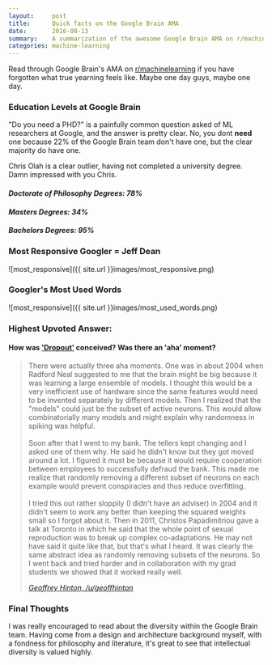 ```yaml
---
layout:     post
title:      Quick facts on the Google Brain AMA
date:       2016-08-13
summary:    A summarization of the awesome Google Brain AMA on r/machinelearning
categories: machine-learning
---
```


<style type="text/css">
  .post>.measure {
    max-width: 50rem;
  }
</style>

Read through Google Brain's AMA on [r/machinelearning](https://www.reddit.com/r/MachineLearning/comments/4w6tsv/ama_we_are_the_google_brain_team_wed_love_to?st=irsuxr8l&sh=0288a171) if you have forgotten what true yearning feels like. Maybe one day guys, maybe one day.

### Education Levels at Google Brain

"Do you need a PHD?" is a painfully common question asked of ML researchers at Google, and the answer is pretty clear. No, you dont **need** one because 22% of the Google Brain team don't have one, but the clear majority do have one.

Chris Olah is a clear outlier, having not completed a university degree. Damn impressed with you Chris.

#### *Doctorate of Philosophy Degrees: 78%*

#### *Masters Degrees: 34%*

#### *Bachelors Degrees: 95%*

### Most Responsive Googler = Jeff Dean

![most_responsive]({{ site.url }}images/most_responsive.png)

### Googler's Most Used Words

![most_responsive]({{ site.url }}images/most_used_words.png)

### Highest Upvoted Answer:

#### How was ['Dropout'](https://en.wikipedia.org/wiki/Convolutional_neural_network#Dropout) conceived? Was there an 'aha' moment?

<blockquote>
  <p>
  There were actually three aha moments. One was in about 2004 when Radford Neal suggested to me that the brain might be big because it was learning a large ensemble of models. I thought this would be a very inefficient use of hardware since the same features would need to be invented separately by different models. Then I realized that the "models" could just be the subset of active neurons. This would allow combinatorially many models and might explain why randomness in spiking was helpful.<br><br>
  Soon after that I went to my bank. The tellers kept changing and I asked one of them why. He said he didn't know but they got moved around a lot. I figured it must be because it would require cooperation between employees to successfully defraud the bank. This made me realize that randomly removing a different subset of neurons on each example would prevent conspiracies and thus reduce overfitting.<br><br>
  I tried this out rather sloppily (I didn't have an adviser) in 2004 and it didn't seem to work any better than keeping the squared weights small so I forgot about it.
  Then in 2011, Christos Papadimitriou gave a talk at Toronto in which he said that the whole point of sexual reproduction was to break up complex co-adaptations. He may not have said it quite like that, but that's what I heard. It was clearly the same abstract idea as randomly removing subsets of the neurons. So I went back and tried harder and in collaboration with my grad students we showed that it worked really well.
  </p>
  <footer><a href="http://www.cs.toronto.edu/~hinton/"><cite title="Geoffrey Hinton">Geoffrey Hinton, /u/geoffhinton</cite></a></footer>
</blockquote>

### Final Thoughts

I was really encouraged to read about the diversity within the Google Brain team. Having come from a design and architecture background myself, with a fondness for philosophy and literature, it's great to see that intellectual diversity is valued highly.
